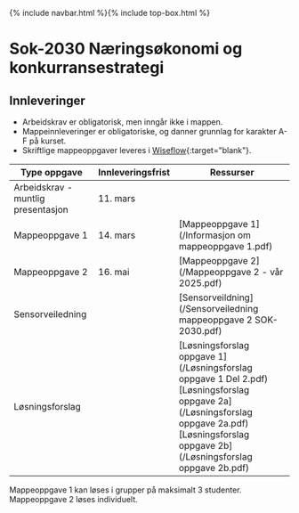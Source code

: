 {% include navbar.html %}{% include top-box.html %}
# Sok-2030 Næringsøkonomi og konkurransestrategi   

## Innleveringer 

- Arbeidskrav er obligatorisk, men inngår ikke i mappen.
- Mappeinnleveringer er obligatoriske, og danner grunnlag for karakter A-F på kurset.
- Skriftlige mappeoppgaver leveres i [Wiseflow](https://europe.wiseflow.net/participant/){:target="blank"}. 


| Type oppgave                       | Innleveringsfrist | Ressurser |
|------------------------------------|-------------------|-----------|
|Arbeidskrav - muntlig presentasjon   | 11. mars   |   |
|Mappeoppgave 1                      | 14. mars          |[Mappeoppgave 1](/Informasjon om mappeoppgave 1.pdf)|
|Mappeoppgave 2                      | 16. mai  |   [Mappeoppgave 2](/Mappeoppgave 2  - vår 2025.pdf)
|      Sensorveiledning ||[Sensorveildning](/Sensorveiledning mappeoppgave 2  SOK-2030.pdf)
| Løsningsforslag||[Løsningsforslag oppgave 1](/Løsningsforslag oppgave 1 Del 2.pdf)[Løsningsforslag oppgave 2a](/Løsningsforslag oppgave 2a.pdf)[Løsningsforslag oppgave 2b](/Løsningsforslag oppgave 2b.pdf)

Mappeoppgave 1 kan løses i grupper på maksimalt 3 studenter. Mappeoppgave 2 løses individuelt.
